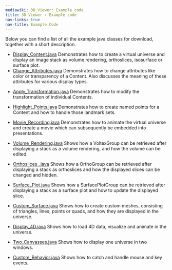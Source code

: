 ```yaml
---
mediawiki: 3D_Viewer:_Example_code
title: 3D Viewer › Example code
nav-links: true
nav-title: Example Code
---
```


Below you can find a list of all the example java classes for download, together with a short description.

-   [Display\_Content.java](https://github.com/bene51/3DViewer_Examples/blob/-/src/main/java/examples/Display_Content.java) Demonstrates how to create a virtual universe and display an image stack as volume rendering, orthoslices, isosurface or surface plot.
-   [Change\_Attributes.java](https://github.com/bene51/3DViewer_Examples/blob/-/src/main/java/examples/Change_Attributes.java) Demonstrates how to change attributes like color or transparency of a Content. Also discusses the meaning of these attributes for various display types.

<!-- -->

-   [Apply\_Transformation.java](https://github.com/bene51/3DViewer_Examples/blob/-/src/main/java/examples/Apply_Transformation.java) Demonstrates how to modify the transformation of individual Contents.

<!-- -->

-   [Highlight\_Points.java](https://github.com/bene51/3DViewer_Examples/blob/-/src/main/java/examples/Highlight_Points.java) Demonstrates how to create named points for a Content and how to handle those landmark sets.

<!-- -->

-   [Movie\_Recording.java](https://github.com/bene51/3DViewer_Examples/blob/-/src/main/java/examples/Movie_Recording.java) Demonstrates how to animate the virtual universe and create a movie which can subsequently be embedded into presentations.

<!-- -->

-   [Volume\_Rendering.java](https://github.com/bene51/3DViewer_Examples/blob/-/src/main/java/examples/Volume_Rendering.java) Shows how a VoltexGroup can be retrieved after displaying a stack as a volume rendering, and how the volume can be edited.

<!-- -->

-   [Orthoslices\_.java](https://github.com/bene51/3DViewer_Examples/blob/-/src/main/java/examples/Orthoslices_.java) Shows how a OrthoGroup can be retrieved after displaying a stack as orthoslices and how the displayed slices can be changed and hidden.

<!-- -->

-   [Surface\_Plot.java](https://github.com/bene51/3DViewer_Examples/blob/-/src/main/java/examples/Surface_Plot.java) Shows how a SurfacePlotGroup can be retrieved after displaying a stack as a surface plot and how to update the displayed slice.

<!-- -->

-   [Custom\_Surface.java](https://github.com/bene51/3DViewer_Examples/blob/-/src/main/java/examples/Custom_Surface.java) Shows how to create custom meshes, consisting of triangles, lines, points or quads, and how they are displayed in the universe.

<!-- -->

-   [Display\_4D.java](https://github.com/bene51/3DViewer_Examples/blob/-/src/main/java/examples/Display_4D.java) Shows how to load 4D data, visualize and animate in the universe.

<!-- -->

-   [Two\_Canvasses.java](https://github.com/bene51/3DViewer_Examples/blob/-/src/main/java/examples/Two_Canvasses.java) Shows how to display one universe in two windows.

<!-- -->

-   [Custom\_Behavior.java](https://github.com/bene51/3DViewer_Examples/blob/-/src/main/java/examples/Custom_Behavior.java) Shows how to catch and handle mouse and key events.
